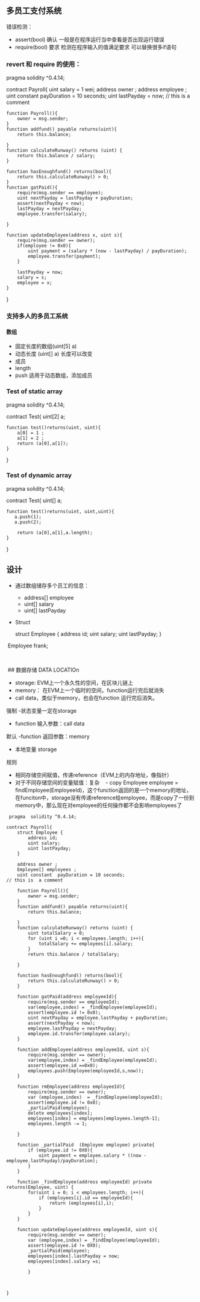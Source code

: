 ## 多员工支付系统
错误检测：
- assert(bool) 确认 一般是在程序运行当中查看是否出现运行错误
- require(bool) 要求 检测在程序输入的值满足要求
可以替换很多if语句

### revert 和 require 的使用：



pragma  solidity ^0.4.14;

contract Payroll{
    uint salary = 1 wei;
    address owner ;
    address employee ;
    uint constant  payDuration = 10 seconds;
    uint lastPayday = now;
// this is  a comment 

    function Payroll(){
        owner = msg.sender;
    }
    function addfund() payable returns(uint){
        return this.balance;
        
    }
    function calculateRunway() returns (uint) {
        return this.balance / salary;
    }
    
    function hasEnoughfund() returns(bool){
        return this.calculateRunway() > 0;
    }
    function gatPaid(){
        require(msg.sender == employee);
        uint nextPayday = lastPayday + payDuration;
        assert(nextPayday < now);
        lastPayday = nextPayday;
        employee.transfer(salary);

    }
    
    function updateEmployee(address x, uint s){
        require(msg.sender == owner);
        if(employee != 0x0){
            uint payment = (salary * (now - lastPayday) / payDuration);
            employee.transfer(payment);
        }

        lastPayday = now;
        salary = s;
        employee = x;
    }
}



### 支持多人的多员工系统

#### 数组
- 固定长度的数组(uint[5] a)
- 动态长度 (uint[] a) 长度可以改变
- 成员
 - length
 - push 适用于动态数组，添加成员
 
### Test of static array
 
 
 
 pragma  solidity ^0.4.14;

contract Test{
    uint[2] a;
    
    function test()returns(uint, uint){
        a[0] = 1 ;
        a[1] = 2 ;
        return (a[0],a[1]);
    }
    
}

 
 
### Test of dynamic array

 
 
pragma  solidity ^0.4.14;

contract Test{
    uint[] a;
    
    function test()returns(uint, uint,uint){
       a.push(1);
       a.push(2);
       
        return (a[0],a[1],a.length);
    }
    
}

 
 
## 设计
- 通过数组储存多个员工的信息：
    - address[] employee
    - uint[] salary
    - uint[] lastPayday
- Struct



  struct Employee {
    address id;
    uint salary;
    uint lastPayday;
  }
  
  Employee frank;
  
  
  
  ## 数据存储 DATA LOCATIOn
 
 - storage: EVM上一个永久性的空间，在区块儿链上
 - memory： 在EVM上一个临时的空间，function运行完后就消失
 - call data，类似于memory，也会在function 运行完后消失。
 
 强制
 -状态变量一定在storage
 - function 输入参数：call data
 
 默认
 -function 返回参数：memory
 - 本地变量 storage
 
 规则
 - 相同存储空间赋值，传递reference（EVM上的内存地址，像指针）
 - 对于不同存储空间的变量赋值：复杂
    - copy Employee employee = findEmployee(EmployeeId)，这个function返回的是一个memory的地址，在funciton中，storage没有传递reference给employee，而是copy了一份到memory中，那么现在对employee的任何操作都不会影响employees了

    
    
    
``` 
 pragma  solidity ^0.4.14;

contract Payroll{
    struct Employee {
        address id;
        uint salary;
        uint lastPayday;
    }
    
    address owner ;
    Employee[] employees ;
    uint constant  payDuration = 10 seconds;
// this is  a comment 

    function Payroll(){
        owner = msg.sender;
    }
    function addfund() payable returns(uint){
        return this.balance;
        
    }
    function calculateRunway() returns (uint) {
        uint totalSalary = 0;
        for (uint i =0; i < employees.length; i++){
            totalSalary += employees[i].salary;
        }
        return this.balance / totalSalary;

    }
    
    function hasEnoughfund() returns(bool){
        return this.calculateRunway() > 0;
    }
    
    function gatPaid(address employeeId){
        require(msg.sender == employeeId);
        var(employee,index) = _findEmployee(employeeId);
        assert(employee.id != 0x0);
        uint nextPayday = employee.lastPayday + payDuration;
        assert(nextPayday < now);
        employee.lastPayday = nextPayday;
        employee.id.transfer(employee.salary);
    }
    
    function addEmployee(address employeeId, uint s){
        require(msg.sender == owner);
        var(employee,index) = _findEmployee(employeeId);
        assert(employee.id ==0x0);
        employees.push(Employee(employeeId,s,now));
    }
    
    function rmEmployee(address employeeId){
        require(msg.sender == owner);
        var (employee,index)  = _findEmployee(employeeId);
        assert(employee.id != 0x0);
        _partialPaid(employee);
        delete employees[index];
        employees[index] = employees[employees.length-1];
        employees.length -= 1;

    }
    
    function _partialPaid  (Employee employee) private{
        if (employee.id != 0X0){
            uint payment = employee.salary * ((now - employee.lastPayday)/payDuration);
        }
    }
    
    function _findEmployee(address employeeId) private returns(Employee, uint) {
        for(uint i = 0; i < employees.length; i++){
            if (employees[i].id == employeeId){
                return (employees[i],i);
            }
        }
    }
    
    function updateEmployee(address employeeId, uint s){
        require(msg.sender == owner);
        var (employee,index) = _findEmployee(employeeId);
        assert(employee.id != 0X0);
        _partialPaid(employee);
        employees[index].lastPayday = now;
        employees[index].salary =s;

        }

    
    
}
```
